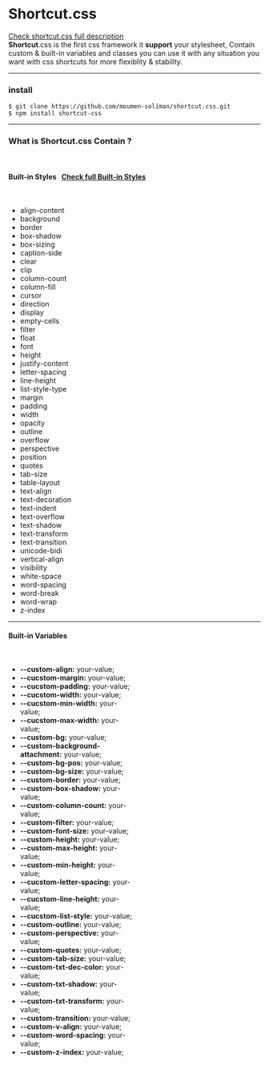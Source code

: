<h1>Shortcut.css</h1>
<p>
	<a href="http://moumensoliman.com/shortcut-css">Check shortcut.css full description</a><br>
	<b>Shortcut</b>.css is the first css framework it <b>support</b> your stylesheet, Contain custom & built-in variables and classes you can use it with any situation you want with css shortcuts for more flexiblity & stability.
</p>
<hr>
<h3>install</h3>
<code>$ git clone https://github.com/moumen-soliman/shortcut.css.git</code><br>
<code>$ npm install shortcut-css</code>
<hr>
<h3>What is <b>Shortcut.css</b> Contain ?</h3><br>
            <div>
                <h4><b>Built-in Styles &nbsp; <a href="http://moumensoliman.com/shortcut-css/built-in-styles.html">Check full Built-in Styles</a></b></h4> <br>
                <ul>
                    <li>align-content</li>
                    <li>background</li>
                    <li>border</li>
                    <li>box-shadow</li>
                    <li>box-sizing</li>
                    <li>caption-side</li>
                    <li>clear</li>
                    <li>clip</li>
                    <li>column-count</li>
                    <li>column-fill</li>
                    <li>cursor</li>
                    <li>direction</li>
                    <li>display</li>
                    <li>empty-cells</li>
                    <li>filter</li>
                    <li>float</li>
                    <li>font</li>
                    <li>height</li>
                    <li>justify-content</li>
                    <li>letter-spacing</li>
                    <li>line-height</li>
                    <li>list-style-type</li>
                    <li>margin</li>
                    <li>padding</li>
                    <li>width</li>
                    <li>opacity</li>
                    <li>outline</li>
                    <li>overflow</li>
                    <li>perspective</li>
                    <li>position</li>
                    <li>quotes</li>
                    <li>tab-size</li>
                    <li>table-layout</li>
                    <li>text-align</li>
                    <li>text-decoration</li>
                    <li>text-indent</li>
                    <li>text-overflow</li>
                    <li>text-shadow</li>
                    <li>text-transform</li>
                    <li>text-transition</li>
                    <li>unicode-bidi</li>
                    <li>vertical-align</li>
                    <li>visibility</li>
                    <li>white-space</li>
                    <li>word-spacing</li>
                    <li>word-break</li>
                    <li>word-wrap</li>
                    <li>z-index</li>
                </ul>
            </div>
	    <hr>
            <div style="width:50%">
                <h4><b>Built-in Variables</b></h4><br>
                <ul>
                    <li><b>--custom-align:</b> your-value;</li>
                    <li><b>--cucstom-margin:</b> your-value;</li>
                    <li><b>--cucstom-padding:</b> your-value;</li>
                    <li><b>--cucstom-width:</b> your-value;</li>
                    <li><b>--cucstom-min-width:</b> your-value;</li>
                    <li><b>--cucstom-max-width:</b> your-value;</li>
                    <li><b>--custom-bg:</b> your-value;</li>
                    <li><b>--custom-background-attachment:</b> your-value;</li>
                    <li><b>--custom-bg-pos:</b> your-value;</li>
                    <li><b>--custom-bg-size:</b> your-value;</li>
                    <li><b>--custom-border:</b> your-value;</li>
                    <li><b>--custom-box-shadow:</b> your-value;</li>
                    <li><b>--custom-column-count:</b> your-value;</li>
                    <li><b>--custom-filter:</b> your-value;</li>
                    <li><b>--custom-font-size:</b> your-value;</li>
                    <li><b>--custom-height:</b> your-value;</li>
                    <li><b>--custom-max-height:</b> your-value;</li>
                    <li><b>--custom-min-height:</b> your-value;</li>
                    <li><b>--cucstom-letter-spacing:</b> your-value;</li>
                    <li><b> --cucstom-line-height:</b> your-value;</li>
                    <li><b>--cucstom-list-style:</b> your-value;</li>
                    <li><b>--custom-outline:</b> your-value;</li>
                    <li><b>--custom-perspective:</b> your-value;</li>
                    <li><b>--custom-quotes:</b> your-value;</li>
                    <li><b>--custom-tab-size:</b> your-value;</li>
                    <li><b>--custom-txt-dec-color:</b> your-value;</li>
                    <li><b>--custom-txt-shadow:</b> your-value;</li>
                    <li><b>--custom-txt-transform:</b> your-value;</li>
                    <li><b>--custom-transition:</b> your-value;</li>
                    <li><b> --custom-v-align:</b> your-value;</li>
                    <li><b>--custom-word-spacing:</b> your-value;</li>
                    <li><b>--custom-z-index:</b> your-value;</li>
                </ul>
            </div>
